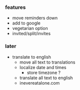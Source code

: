 ### features

- move reminders down
- add to google
- vegetarian option
- invited/split/invites

### later

- translate to english
  - move all text to translations
  - localize date and times
    - store timezone ?
  - translate all text to english
  - inevereatalone.com
